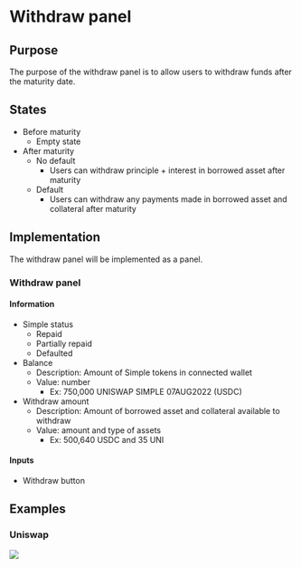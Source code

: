 # Withdraw panel

## Purpose

The purpose of the withdraw panel is to allow users to withdraw funds after the maturity date.

## States

- Before maturity
  - Empty state
- After maturity
  - No default
    - Users can withdraw principle + interest in borrowed asset after maturity
  - Default
    - Users can withdraw any payments made in borrowed asset and collateral after maturity

## Implementation

The withdraw panel will be implemented as a panel.

### Withdraw panel

#### Information

- Simple status
  - Repaid
  - Partially repaid
  - Defaulted
- Balance
  - Description: Amount of Simple tokens in connected wallet
  - Value: number
    - Ex: 750,000 UNISWAP SIMPLE 07AUG2022 (USDC)
- Withdraw amount
  - Description: Amount of borrowed asset and collateral available to withdraw
  - Value: amount and type of assets
    - Ex: 500,640 USDC and 35 UNI

#### Inputs

- Withdraw button

## Examples

### Uniswap

![](../../../assets/uniswap/convert.png)
